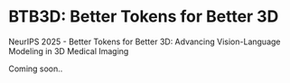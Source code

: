 # BTB3D: Better Tokens for Better 3D
NeurIPS 2025 - Better Tokens for Better 3D: Advancing Vision-Language Modeling in 3D Medical Imaging

Coming soon..
